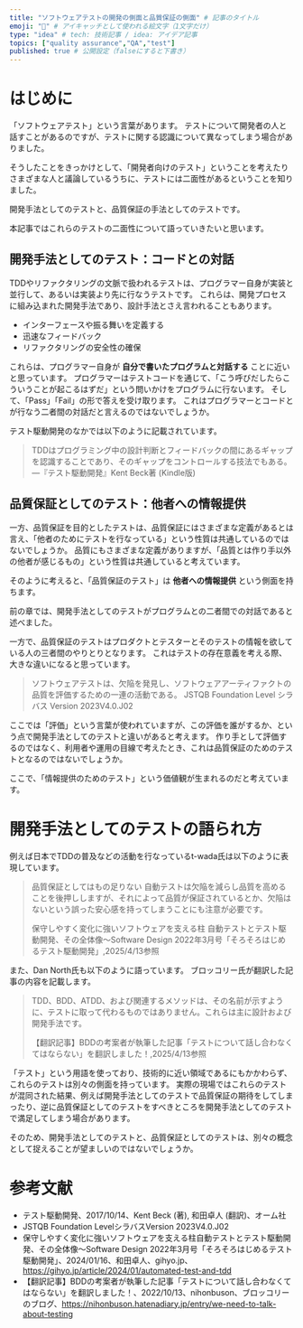 ```yaml
---
title: "ソフトウェアテストの開発の側面と品質保証の側面" # 記事のタイトル
emoji: "🍜" # アイキャッチとして使われる絵文字（1文字だけ）
type: "idea" # tech: 技術記事 / idea: アイデア記事
topics: ["quality assurance","QA","test"]
published: true # 公開設定（falseにすると下書き）
---
```


# はじめに

「ソフトウェアテスト」という言葉があります。
テストについて開発者の人と話すことがあるのですが、テストに関する認識について異なってしまう場合がありました。

そうしたことをきっかけとして、「開発者向けのテスト」ということを考えたりさまざまな人と議論しているうちに、テストには二面性があるということを知りました。

開発手法としてのテストと、品質保証の手法としてのテストです。

本記事ではこれらのテストの二面性について語っていきたいと思います。

## 開発手法としてのテスト：コードとの対話

TDDやリファクタリングの文脈で扱われるテストは、プログラマー自身が実装と並行して、あるいは実装より先に行なうテストです。
これらは、開発プロセスに組み込まれた開発手法であり、設計手法とさえ言われることもあります。

- インターフェースや振る舞いを定義する
- 迅速なフィードバック
- リファクタリングの安全性の確保

これらは、プログラマー自身が **自分で書いたプログラムと対話する** ことに近いと思っています。
プログラマーはテストコードを通じて、「こう呼びだしたらこういうことが起こるはずだ」という問いかけをプログラムに行ないます。
そして、「Pass」「Fail」の形で答えを受け取ります。
これはプログラマーとコードとが行なう二者間の対話だと言えるのではないでしょうか。

テスト駆動開発のなかでは以下のように記載されています。

> TDDはプログラミング中の設計判断とフィードバックの間にあるギャップを認識することであり、そのギャップをコントロールする技法でもある。
> —『テスト駆動開発』Kent Beck著 (Kindle版)


## 品質保証としてのテスト：他者への情報提供

一方、品質保証を目的としたテストは、品質保証にはさまざまな定義があるとは言え、「他者のためにテストを行なっている」という性質は共通しているのではないでしょうか。
品質にもさまざまな定義がありますが、「品質とは作り手以外の他者が感じるもの」という性質は共通していると考えています。

そのように考えると、「品質保証のテスト」は **他者への情報提供** という側面を持ちます。

前の章では、開発手法としてのテストがプログラムとの二者間での対話であると述べました。

一方で、品質保証のテストはプロダクトとテスターとそのテストの情報を欲している人の三者間のやりとりとなります。
これはテストの存在意義を考える際、大きな違いになると思っています。

> ソフトウェアテストは、欠陥を発見し、ソフトウェアアーティファクトの品質を評価するための一連の活動である。
> JSTQB Foundation Level シラバス Version 2023V4.0.J02

ここでは「評価」という言葉が使われていますが、この評価を誰がするか、という点で開発手法としてのテストと違いがあると考えます。
作り手として評価するのではなく、利用者や運用の目線で考えたとき、これは品質保証のためのテストとなるのではないでしょうか。

ここで、「情報提供のためのテスト」という価値観が生まれるのだと考えています。

# 開発手法としてのテストの語られ方

例えば日本でTDDの普及などの活動を行なっているt-wada氏は以下のように表現しています。

> 品質保証としてはもの足りない
> 自動テストは欠陥を減らし品質を高めることを後押ししますが、それによって品質が保証されているとか、欠陥はないという誤った安心感を持ってしまうことにも注意が必要です。
> 
> 保守しやすく変化に強いソフトウェアを支える柱 自動テストとテスト駆動開発⁠⁠、その全体像～Software Design 2022年3月号「そろそろはじめるテスト駆動開発」,2025/4/13参照

また、Dan North氏も以下のように語っています。
ブロッコリー氏が翻訳した記事の内容を記載します。

> TDD、BDD、ATDD、および関連するメソッドは、その名前が示すように、テストに取って代わるものではありません。これらは主に設計および開発手法です。
> 
> 【翻訳記事】BDDの考案者が執筆した記事「テストについて話し合わなくてはならない」を翻訳しました！,2025/4/13参照

「テスト」という用語を使っており、技術的に近い領域であるにもかかわらず、これらのテストは別々の側面を持っています。
実際の現場ではこれらのテストが混同された結果、例えば開発手法としてのテストで品質保証の期待をしてしまったり、逆に品質保証としてのテストをすべきところを開発手法としてのテストで満足してしまう場合があります。

そのため、開発手法としてのテストと、品質保証としてのテストは、別々の概念として捉えることが望ましいのではないでしょうか。

# 参考文献
- テスト駆動開発、2017/10/14、Kent Beck (著), 和田卓人 (翻訳)、オーム社
- JSTQB Foundation LevelシラバスVersion 2023V4.0.J02
- 保守しやすく変化に強いソフトウェアを支える柱自動テストとテスト駆動開発⁠⁠、その全体像～Software Design 2022年3月号「そろそろはじめるテスト駆動開発」、2024/01/16、和田卓人、gihyo.jp、https://gihyo.jp/article/2024/01/automated-test-and-tdd
- 【翻訳記事】BDDの考案者が執筆した記事「テストについて話し合わなくてはならない」を翻訳しました！、2022/10/13、nihonbuson、ブロッコリーのブログ、https://nihonbuson.hatenadiary.jp/entry/we-need-to-talk-about-testing
